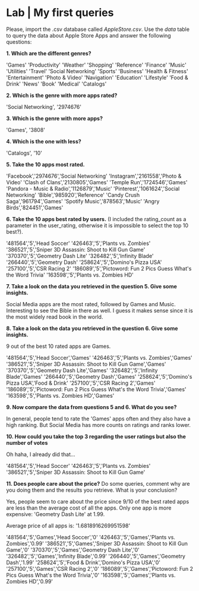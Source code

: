 # Lab | My first queries

Please, import the .csv database called *AppleStore.csv*. Use the *data* table to query the data about Apple Store Apps and answer the following questions: 

**1. Which are the different genres?**

'Games'
'Productivity'
'Weather'
'Shopping'
'Reference'
'Finance'
'Music'
'Utilities'
'Travel'
'Social Networking'
'Sports'
'Business'
'Health & Fitness'
'Entertainment'
'Photo & Video'
'Navigation'
'Education'
'Lifestyle'
'Food & Drink'
'News'
'Book'
'Medical'
'Catalogs'


**2. Which is the genre with more apps rated?**

'Social Networking', '2974676'


**3. Which is the genre with more apps?**

'Games', '3808'


**4. Which is the one with less?**

'Catalogs', '10'

**5. Take the 10 apps most rated.**

'Facebook','2974676','Social Networking'
'Instagram','2161558','Photo & Video'
'Clash of Clans','2130805','Games'
'Temple Run','1724546','Games'
'Pandora - Music & Radio','1126879','Music'
'Pinterest','1061624','Social Networking'
'Bible','985920','Reference'
'Candy Crush Saga','961794','Games'
'Spotify Music','878563','Music'
'Angry Birds','824451','Games'



**6. Take the 10 apps best rated by users.**
(I included the rating_count as a parameter in the user_rating, otherwise it is impossible to select the top 10 best?).

'481564','5','Head Soccer'
'426463','5','Plants vs. Zombies'
'386521','5','Sniper 3D Assassin: Shoot to Kill Gun Game'
'370370','5','Geometry Dash Lite'
'326482','5','Infinity Blade'
'266440','5','Geometry Dash'
'258624','5','Domino\'s Pizza USA'
'257100','5','CSR Racing 2'
'186089','5','Pictoword: Fun 2 Pics Guess What\'s the Word Trivia'
'163598','5','Plants vs. Zombies HD'


**7. Take a look on the data you retrieved in the question 5. Give some insights.**

Social Media apps are the most rated, followed by Games and Music. Interesting to see the Bible in there as well. I guess it makes sense since it is the most widely read book in the world. 

**8. Take a look on the data you retrieved in the question 6. Give some insights.**

9 out of the best 10 rated apps are Games. 

'481564','5','Head Soccer','Games'
'426463','5','Plants vs. Zombies','Games'
'386521','5','Sniper 3D Assassin: Shoot to Kill Gun Game','Games'
'370370','5','Geometry Dash Lite','Games'
'326482','5','Infinity Blade','Games'
'266440','5','Geometry Dash','Games'
'258624','5','Domino\'s Pizza USA','Food & Drink'
'257100','5','CSR Racing 2','Games'
'186089','5','Pictoword: Fun 2 Pics Guess What\'s the Word Trivia','Games'
'163598','5','Plants vs. Zombies HD','Games'


**9. Now compare the data from questions 5 and 6. What do you see?**

In general, people tend to rate the 'Games' apps often and they also have a high ranking. But Social Media has more counts on ratings and ranks lower.

**10. How could you take the top 3 regarding the user ratings but also the number of votes**

Oh haha, I already did that...

'481564','5','Head Soccer'
'426463','5','Plants vs. Zombies'
'386521','5','Sniper 3D Assassin: Shoot to Kill Gun Game'

**11. Does people care about the price?** Do some queries, comment why are you doing them and the results you retrieve. What is your conclusion?

Yes, people seem to care about the price since 9/10 of the best rated apps are less than the average cost of all the apps. Only one app is more expensive: 'Geometry Dash Lite' at 1.99.

Average price of all apps is: '1.6818916269951598'


'481564','5','Games','Head Soccer','0'
'426463','5','Games','Plants vs. Zombies','0.99'
'386521','5','Games','Sniper 3D Assassin: Shoot to Kill Gun Game','0'
'370370','5','Games','Geometry Dash Lite','0'
'326482','5','Games','Infinity Blade','0.99'
'266440','5','Games','Geometry Dash','1.99'
'258624','5','Food & Drink','Domino\'s Pizza USA','0'
'257100','5','Games','CSR Racing 2','0'
'186089','5','Games','Pictoword: Fun 2 Pics Guess What\'s the Word Trivia','0'
'163598','5','Games','Plants vs. Zombies HD','0.99'


